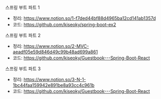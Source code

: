 스프링 부트 파트 1
- 정리: https://www.notion.so/1-f7ded44bf88d4965ba12cd141ab1357d
- 코드: https://github.com/kiseoky/spring-boot-ex2

스프링 부트 파트 2
- 정리: https://www.notion.so/2-MVC-aeadf05e59d846d49c99b48ad699a861
- 코드: https://github.com/kiseoky/Guestbook---Spring-Boot-React


스프링 부트 파트 3
- 정리: https://www.notion.so/3-N-1-1bc44faa159942e891be8a93cc4c961b
- 코드: https://github.com/kiseoky/Guestbook---Spring-Boot-React
